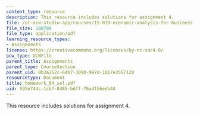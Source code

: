 ```yaml
---
content_type: resource
description: This resource includes solutions for assignment 4.
file: /ol-ocw-studio-app/courses/15-010-economic-analysis-for-business-decisions-fall-2004/595e744c1cb78485bdff76adfb6edb44_homework_04_sol.pdf
file_size: 180789
file_type: application/pdf
learning_resource_types:
- Assignments
license: https://creativecommons.org/licenses/by-nc-sa/4.0/
ocw_type: OCWFile
parent_title: Assignments
parent_type: CourseSection
parent_uid: 0b3a262c-64b7-3098-997d-1b17e3557120
resourcetype: Document
title: homework_04_sol.pdf
uid: 595e744c-1cb7-8485-bdff-76adfb6edb44
---
```

This resource includes solutions for assignment 4.